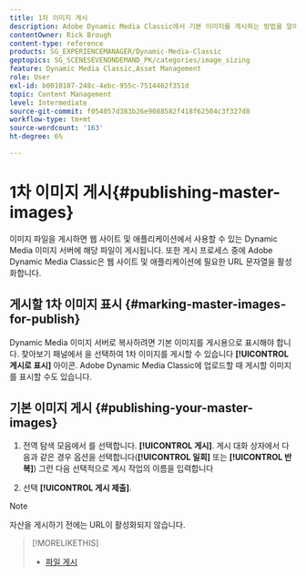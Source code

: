 ```yaml
---
title: 1차 이미지 게시
description: Adobe Dynamic Media Classic에서 기본 이미지를 게시하는 방법을 알아봅니다.
contentOwner: Rick Brough
content-type: reference
products: SG_EXPERIENCEMANAGER/Dynamic-Media-Classic
geptopics: SG_SCENESEVENONDEMAND_PK/categories/image_sizing
feature: Dynamic Media Classic,Asset Management
role: User
exl-id: b0010107-248c-4ebc-955c-7514462f351d
topic: Content Management
level: Intermediate
source-git-commit: f054057d383b26e9088582f418f62504c3f327d8
workflow-type: tm+mt
source-wordcount: '163'
ht-degree: 6%

---
```


# 1차 이미지 게시{#publishing-master-images}

이미지 파일을 게시하면 웹 사이트 및 애플리케이션에서 사용할 수 있는 Dynamic Media 이미지 서버에 해당 파일이 게시됩니다. 또한 게시 프로세스 중에 Adobe Dynamic Media Classic은 웹 사이트 및 애플리케이션에 필요한 URL 문자열을 활성화합니다.

## 게시할 1차 이미지 표시 {#marking-master-images-for-publish}

Dynamic Media 이미지 서버로 복사하려면 기본 이미지를 게시용으로 표시해야 합니다. 찾아보기 패널에서 을 선택하여 1차 이미지를 게시할 수 있습니다 **[!UICONTROL 게시로 표시]** 아이콘. Adobe Dynamic Media Classic에 업로드할 때 게시할 이미지를 표시할 수도 있습니다.

## 기본 이미지 게시 {#publishing-your-master-images}

1. 전역 탐색 모음에서 를 선택합니다. **[!UICONTROL 게시]**. 게시 대화 상자에서 다음과 같은 경우 옵션을 선택합니다(**[!UICONTROL 일회]** 또는 **[!UICONTROL 반복]**) 그런 다음 선택적으로 게시 작업의 이름을 입력합니다

1. 선택 **[!UICONTROL 게시 제출]**.

>[!NOTE]
>
>자산을 게시하기 전에는 URL이 활성화되지 않습니다.

>[!MORELIKETHIS]
>
>* [파일 게시](publishing-files.md#publishing_files)
